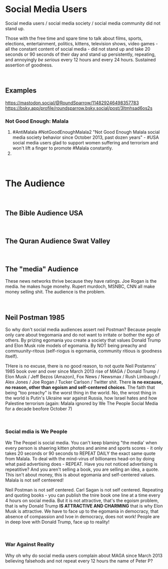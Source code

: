 # Social Media Users

Social media users / social media society / social media community did not stand up.

Those with the free time and spare time to talk about films, sports, elections, entertainment, politics, kittens, television shows, video games - all the constant content of social media - did not stand up and take 20 seconds or 90 seconds of their day and stand up persistently, repeating, and annoyingly *be serious* every 12 hours and every 24 hours. Sustained assertion of goodness.

&nbsp;

## Examples

https://mastodon.social/@RoundSparrow/114829246498357783   
https://bsky.app/profile/roundsparrow.bsky.social/post/3ltmhsad6os2s

### Not Good Enough: Malala

1. #AntiMalala #NotGoodEnoughMalala2 "Not Good Enough Malala social media society behavior since October 2013, past dozen years" - #USA social media users glad to support women suffering and terrorism and won't lift a finger to promote #Malala constantly.
2. 

&nbsp;

# The Audience

&nbsp;

## The Bible Audience USA 

&nbsp;

## The Quran Audience Swat Valley

&nbsp;

## The "media" Audience

These news networks thrive because they have ratings. Joe Rogan is the media. he makes huge monehy. Rupert murdoch, MSNBC, CNN all make money selling shit. The audience is the problem.

&nbsp;

## Neil Postman 1985

So why don't social media audiences assert neil Postman? Because people only care about tregomania and do not want to irritate or bother the ego of others. By prizing egomania you create a society that values Donald Trump and Elon Musk role models of egomania. By NOT being preachy and commuunity-ritous (self-riogus is egomania, community ritious is goodness itself).

THere is no excuse, there is no good reason, to not quote Neil Postamns' 1985 book over and over since March 2013 rise of MAGA / Donald Trump / Elon Musk / Jeff Bezos (Amazon), Fox News / Newsmax / Rush Limbaugh / Alex Jones / Joe Rogan / Tucker Carlson / Twitter shit. There **is no excause, no reason, other than egoism and self-centered choices**. The faith that being "too preachy" is the worst thing in the world. No, the wrost thing in the world is Putin's Ukraine war against Russia, how Israel hates and how Palestine terrorism (again: Malala ignored by We The People Social Media for a decade beofore October 7)

&nbsp;

### Social mdia is We People

We The Peopel is social media. You can't keep blaming "the media' when every person is shaering kitten photos and anime and sports scores - it only takes 20 seconds or 90 seconds to REPEAT DAILY the exact same quote from Malala. To deal with the mind-virus of billionares head-on by doing what paid advertising does - REPEAT. Have you not noticed advertising is repeatitive? And you aren't selling a book, you are selling an idea, a quote. This isn't about money, this is about egomania and self-centered values. Malala is not self centeered!

Neil Postman is not self centered. Carl Sagan is not self centered. Repeating and quoting books - you can publish the tnire book one line at a time every 4 hours on social media. But it is not attractive, that's the egoism problem, that is why Donald Trump **IS ATTRACTIVE AND CHARMING** that is why Elon Musk is attractive. We have to face up to the egomania in democracy, that absence of compassion and lvoe in democracy, does not work! People are in deep love with Donald Trump, face up to reality!

&nbsp;

### War Against Reality

Why oh why do social media users complain about MAGA since March 2013 believing falsehods and not repeat every 12 hours the name of Peter P?

